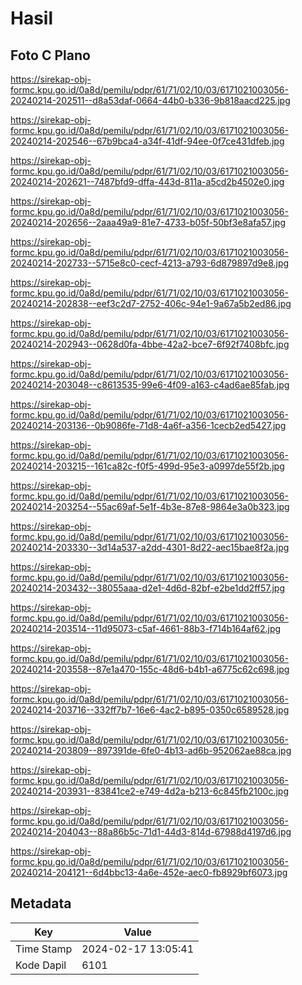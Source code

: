 # Hasil

## Foto C Plano

https://sirekap-obj-formc.kpu.go.id/0a8d/pemilu/pdpr/61/71/02/10/03/6171021003056-20240214-202511--d8a53daf-0664-44b0-b336-9b818aacd225.jpg

https://sirekap-obj-formc.kpu.go.id/0a8d/pemilu/pdpr/61/71/02/10/03/6171021003056-20240214-202546--67b9bca4-a34f-41df-94ee-0f7ce431dfeb.jpg

https://sirekap-obj-formc.kpu.go.id/0a8d/pemilu/pdpr/61/71/02/10/03/6171021003056-20240214-202621--7487bfd9-dffa-443d-811a-a5cd2b4502e0.jpg

https://sirekap-obj-formc.kpu.go.id/0a8d/pemilu/pdpr/61/71/02/10/03/6171021003056-20240214-202656--2aaa49a9-81e7-4733-b05f-50bf3e8afa57.jpg

https://sirekap-obj-formc.kpu.go.id/0a8d/pemilu/pdpr/61/71/02/10/03/6171021003056-20240214-202733--5715e8c0-cecf-4213-a793-6d879897d9e8.jpg

https://sirekap-obj-formc.kpu.go.id/0a8d/pemilu/pdpr/61/71/02/10/03/6171021003056-20240214-202838--eef3c2d7-2752-406c-94e1-9a67a5b2ed86.jpg

https://sirekap-obj-formc.kpu.go.id/0a8d/pemilu/pdpr/61/71/02/10/03/6171021003056-20240214-202943--0628d0fa-4bbe-42a2-bce7-6f92f7408bfc.jpg

https://sirekap-obj-formc.kpu.go.id/0a8d/pemilu/pdpr/61/71/02/10/03/6171021003056-20240214-203048--c8613535-99e6-4f09-a163-c4ad6ae85fab.jpg

https://sirekap-obj-formc.kpu.go.id/0a8d/pemilu/pdpr/61/71/02/10/03/6171021003056-20240214-203136--0b9086fe-71d8-4a6f-a356-1cecb2ed5427.jpg

https://sirekap-obj-formc.kpu.go.id/0a8d/pemilu/pdpr/61/71/02/10/03/6171021003056-20240214-203215--161ca82c-f0f5-499d-95e3-a0997de55f2b.jpg

https://sirekap-obj-formc.kpu.go.id/0a8d/pemilu/pdpr/61/71/02/10/03/6171021003056-20240214-203254--55ac69af-5e1f-4b3e-87e8-9864e3a0b323.jpg

https://sirekap-obj-formc.kpu.go.id/0a8d/pemilu/pdpr/61/71/02/10/03/6171021003056-20240214-203330--3d14a537-a2dd-4301-8d22-aec15bae8f2a.jpg

https://sirekap-obj-formc.kpu.go.id/0a8d/pemilu/pdpr/61/71/02/10/03/6171021003056-20240214-203432--38055aaa-d2e1-4d6d-82bf-e2be1dd2ff57.jpg

https://sirekap-obj-formc.kpu.go.id/0a8d/pemilu/pdpr/61/71/02/10/03/6171021003056-20240214-203514--11d95073-c5af-4661-88b3-f714b164af62.jpg

https://sirekap-obj-formc.kpu.go.id/0a8d/pemilu/pdpr/61/71/02/10/03/6171021003056-20240214-203558--87e1a470-155c-48d6-b4b1-a6775c62c698.jpg

https://sirekap-obj-formc.kpu.go.id/0a8d/pemilu/pdpr/61/71/02/10/03/6171021003056-20240214-203716--332ff7b7-16e6-4ac2-b895-0350c6589528.jpg

https://sirekap-obj-formc.kpu.go.id/0a8d/pemilu/pdpr/61/71/02/10/03/6171021003056-20240214-203809--897391de-6fe0-4b13-ad6b-952062ae88ca.jpg

https://sirekap-obj-formc.kpu.go.id/0a8d/pemilu/pdpr/61/71/02/10/03/6171021003056-20240214-203931--83841ce2-e749-4d2a-b213-6c845fb2100c.jpg

https://sirekap-obj-formc.kpu.go.id/0a8d/pemilu/pdpr/61/71/02/10/03/6171021003056-20240214-204043--88a86b5c-71d1-44d3-814d-67988d4197d6.jpg

https://sirekap-obj-formc.kpu.go.id/0a8d/pemilu/pdpr/61/71/02/10/03/6171021003056-20240214-204121--6d4bbc13-4a6e-452e-aec0-fb8929bf6073.jpg


## Metadata

| Key        | Value               |
| ---------- | ------------------- |
| Time Stamp | 2024-02-17 13:05:41 |
| Kode Dapil | 6101                |



